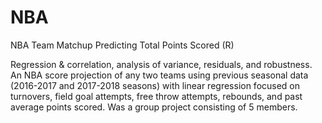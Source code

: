 # NBA
NBA Team Matchup Predicting Total Points Scored (R)

Regression & correlation, analysis of variance, residuals, and robustness. 
An NBA score projection of any two teams using previous seasonal data (2016-2017 and 2017-2018 seasons) 
with linear regression focused on turnovers, field goal attempts, free throw attempts, rebounds, and 
past average points scored. Was a group project consisting of 5 members.
